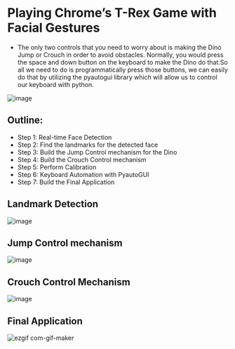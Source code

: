 # Playing Chrome’s T-Rex Game with Facial Gestures
- The only two controls that you need to worry about is making the Dino Jump or Crouch in order to avoid obstacles. Normally, you would press the space and down button on the keyboard to make the Dino do that.So all we need to do is programmatically press those buttons, we can easily do that by utilizing the pyautogui library which will allow us to control our keyboard with python.


![image](https://user-images.githubusercontent.com/67019423/120097033-0aee5980-c14c-11eb-815d-f460fac9ca99.png)

## Outline:
- Step 1: Real-time Face Detection
- Step 2: Find the landmarks for the detected face
- Step 3: Build the Jump Control mechanism for the Dino
- Step 4: Build the Crouch Control mechanism
- Step 5: Perform Calibration
- Step 6: Keyboard Automation with PyautoGUI
- Step 7: Build the Final Application

## Landmark Detection
![image](https://user-images.githubusercontent.com/67019423/120097056-1fcaed00-c14c-11eb-8ed9-3c838a72c688.png)

## Jump Control mechanism
![image](https://user-images.githubusercontent.com/67019423/120097075-38d39e00-c14c-11eb-8b01-8be5ff9d1db9.png)

## Crouch Control Mechanism
![image](https://user-images.githubusercontent.com/67019423/120097325-78e75080-c14d-11eb-8f1c-acd032dbd7dd.png)

## Final Application
![ezgif com-gif-maker](https://user-images.githubusercontent.com/67019423/120097166-9f58bc00-c14c-11eb-83f0-1ff1b7cbb48f.gif)
